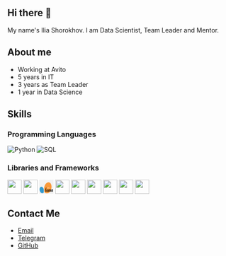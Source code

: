 ## Hi there 👋

My name's Ilia Shorokhov. I am Data Scientist, Team Leader and Mentor. 

## About me
- Working at Avito
- 5 years in IT
- 3 years as Team Leader
- 1 year in Data Science

## Skills
### Programming Languages
![Python](https://img.icons8.com/color/48/000000/python.png)
![SQL](https://img.icons8.com/color/48/000000/sql.png) 


### Libraries and Frameworks
<img src="https://cdn.jsdelivr.net/gh/devicons/devicon/icons/pandas/pandas-original.svg" width="32" height="32" /> 
<img src="https://cdn.jsdelivr.net/gh/devicons/devicon/icons/numpy/numpy-original.svg" width="32" height="32" /> 
<img src="png-clipart-logo-scikit-learn-python-github-machine-learning-text-orange.png" width="32" height="32" /> 
<img src="https://cdn.jsdelivr.net/gh/devicons/devicon/icons/matplotlib/matplotlib-original.svg" width="32" height="32" /> 
<img src="https://cdn.jsdelivr.net/gh/devicons/devicon/icons/pytorch/pytorch-original.svg" width="32" height="32" /> 
<img src="https://cdn.jsdelivr.net/gh/devicons/devicon/icons/tensorflow/tensorflow-original.svg" width="32" height="32" /> 
<img src="https://cdn.jsdelivr.net/gh/devicons/devicon/icons/keras/keras-original.svg" width="32" height="32" /> 
<img src="https://cdn.jsdelivr.net/gh/devicons/devicon/icons/apachespark/apachespark-original.svg" width="32" height="32" /> 
<img src="https://cdn.jsdelivr.net/gh/devicons/devicon/icons/postgresql/postgresql-original.svg" width="32" height="32" /> 

## Contact Me
- [Email](mailto:iliashorokhov@yandex.ru)
- [Telegram](https://t.me/iashorokhov)
- [GitHub](https://github.com/iashorokhov)

